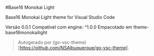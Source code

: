 #Base16 Monokai Light

Base16 Monokai Light theme for Visual Studio Code

Versão 0.0.1
Compatível com engine: ^1.0.0
Empacotado em theme-base16monokailight

> Autogerado por (go-vsc-theme)[https://github.com/NSAlbuquerque/go-vsc-theme].